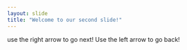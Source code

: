 ```yaml
---
layout: slide
title: "Welcome to our second slide!"
---
```

use the right arrow to go next!
Use the left arrow to go back!
